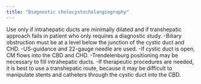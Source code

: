 ```yaml
---
title: "Diagnostic cholecystocholangiography"
---
```

Use only if intrahepatic ducts are minimally dilated and if transhepatic approach fails in patient who only requires a diagnostic study.
-Biliary obstruction must be at a level below the junction of the cystic duct and CHD.
-US-guidance and 22-gauge needle are used.
-If cystic duct is open, CM flows into the CBD and CHD.
-Trendelenburg positioning may be necessary to fill intrahepatic ducts.
-If therapeutic procedures are needed, it is best to use a transhepatic route, because it may be difficult to manipulate stents and catheters through the cystic duct into the CBD.

